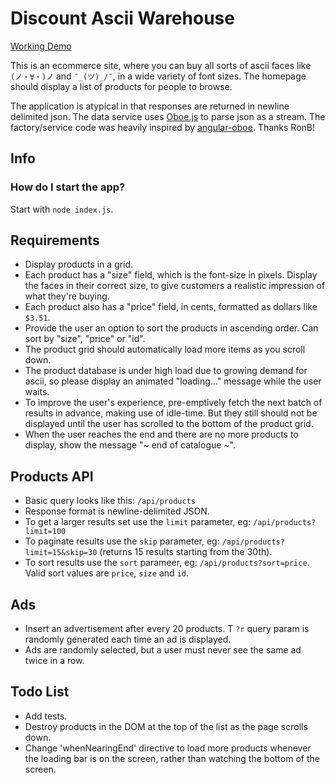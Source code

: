 Discount Ascii Warehouse
====

[Working Demo](http://ascii.rorygarand.com)

This is an ecommerce site, where you can buy all sorts of ascii faces like `(ノ・∀・)ノ` and `¯_(ツ)_/¯`, in a wide variety of font sizes. The homepage should display a list of products for people to browse.

The application is atypical in that responses are returned in newline delimited json. The data service uses [Oboe.js](http://oboejs.com) to parse json as a stream. The factory/service code was heavily inspired by [angular-oboe](https://github.com/RonB/angular-oboe). Thanks RonB!

Info
----

### How do I start the app?

Start with `node index.js`.


Requirements
----

- Display products in a grid.
- Each product has a "size" field, which is the font-size in pixels. Display the faces in their correct size, to give customers a realistic impression of what they're buying.
- Each product also has a "price" field, in cents, formatted as dollars like `$3.51`.
- Provide the user an option to sort the products in ascending order. Can sort by "size", "price" or "id".
- The product grid should automatically load more items as you scroll down.
- The product database is under high load due to growing demand for ascii, so please display an animated "loading..." message while the user waits.
- To improve the user's experience, pre-emptively fetch the next batch of results in advance, making use of idle-time.  But they still should not be displayed until the user has scrolled to the bottom of the product grid.
- When the user reaches the end and there are no more products to display, show the message "~ end of catalogue ~".

Products API
----

- Basic query looks like this: `/api/products`
- Response format is newline-delimited JSON.
- To get a larger results set use the `limit` parameter, eg: `/api/products?limit=100`
- To paginate results use the `skip` parameter, eg: `/api/products?limit=15&skip=30` (returns 15 results starting from the 30th).
- To sort results use the `sort` parameer, eg: `/api/products?sort=price`. Valid sort values are `price`, `size` and `id`.

Ads
----

- Insert an advertisement after every 20 products. T `?r` query param is randomly generated each time an ad is displayed.
- Ads are randomly selected, but a user must never see the same ad twice in a row.

Todo List
----

- Add tests.
- Destroy products in the DOM at the top of the list as the page scrolls down. 
- Change 'whenNearingEnd' directive to load more products whenever the loading bar is on the screen, rather than watching the bottom of the screen.